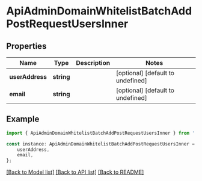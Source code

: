 # ApiAdminDomainWhitelistBatchAddPostRequestUsersInner


## Properties

Name | Type | Description | Notes
------------ | ------------- | ------------- | -------------
**userAddress** | **string** |  | [optional] [default to undefined]
**email** | **string** |  | [optional] [default to undefined]

## Example

```typescript
import { ApiAdminDomainWhitelistBatchAddPostRequestUsersInner } from './api';

const instance: ApiAdminDomainWhitelistBatchAddPostRequestUsersInner = {
    userAddress,
    email,
};
```

[[Back to Model list]](../README.md#documentation-for-models) [[Back to API list]](../README.md#documentation-for-api-endpoints) [[Back to README]](../README.md)
